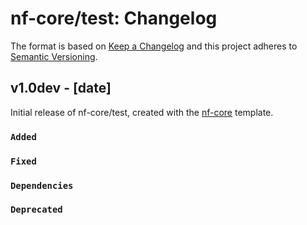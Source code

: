 # nf-core/test: Changelog

The format is based on [Keep a Changelog](http://keepachangelog.com/en/1.0.0/)
and this project adheres to [Semantic Versioning](http://semver.org/spec/v2.0.0.html).

## v1.0dev - [date]

Initial release of nf-core/test, created with the [nf-core](http://nf-co.re/) template.

### `Added`

### `Fixed`

### `Dependencies`

### `Deprecated`
